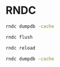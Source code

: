 # RNDC

```bash
rndc dumpdb -cache
```

```bash
rndc flush
```

```bash
rndc reload
```

```bash
rndc dumpdb -cache
```